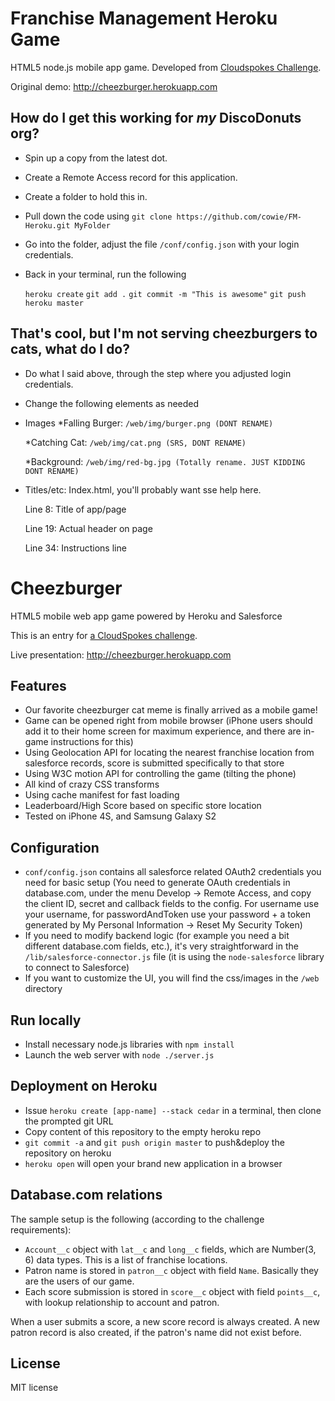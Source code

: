 Franchise Management Heroku Game
================================

HTML5 node.js mobile app game. Developed from [Cloudspokes Challenge](http://www.cloudspokes.com/challenges/1536).

Original demo: http://cheezburger.herokuapp.com


## How do I get this working for *my* DiscoDonuts org?

* Spin up a copy from the latest dot.
* Create a Remote Access record for this application.
* Create a folder to hold this in.
* Pull down the code using `git clone https://github.com/cowie/FM-Heroku.git MyFolder`
* Go into the folder, adjust the file `/conf/config.json` with your login credentials.
* Back in your terminal, run the following

    `heroku create`
    `git add .`
    `git commit -m "This is awesome"`
    `git push heroku master`
    
## That's cool, but I'm not serving cheezburgers to cats, what do I do?

* Do what I said above, through the step where you adjusted login credentials.
* Change the following elements as needed
* Images
    *Falling Burger: `/web/img/burger.png (DONT RENAME)`
    
    *Catching Cat: `/web/img/cat.png (SRS, DONT RENAME)`
    
    *Background: `/web/img/red-bg.jpg (Totally rename. JUST KIDDING DONT RENAME)`
    
* Titles/etc: Index.html, you'll probably want sse help here.

    Line 8: Title of app/page
    
    Line 19: Actual header on page
    
    Line 34: Instructions line
    

Cheezburger
==========

HTML5 mobile web app game powered by Heroku and Salesforce

This is an entry for [a CloudSpokes challenge](http://www.cloudspokes.com/challenges/1536).

Live presentation: http://cheezburger.herokuapp.com

## Features

* Our favorite cheezburger cat meme is finally arrived as a mobile game!
* Game can be opened right from mobile browser (iPhone users should add it to their home screen for maximum experience, and
there are in-game instructions for this)
* Using Geolocation API for locating the nearest franchise location from salesforce records, score is submitted specifically to that store
* Using W3C motion API for controlling the game (tilting the phone)
* All kind of crazy CSS transforms
* Using cache manifest for fast loading
* Leaderboard/High Score based on specific store location
* Tested on iPhone 4S, and Samsung Galaxy S2

## Configuration

* `conf/config.json` contains all salesforce related OAuth2 credentials you need for basic setup
(You need to generate OAuth credentials in database.com, under the menu Develop -> Remote Access, and copy the client ID,
secret and callback fields to the config. For username use your username, for passwordAndToken use your password +
a token generated by My Personal Information -> Reset My Security Token)
* If you need to modify backend logic (for example you need a bit different database.com fields, etc.), it's very straightforward in
the `/lib/salesforce-connector.js` file (it is using the `node-salesforce` library to connect to Salesforce)
* If you want to customize the UI, you will find the css/images in the `/web` directory

## Run locally

* Install necessary node.js libraries with `npm install`
* Launch the web server with `node ./server.js`

## Deployment on Heroku

* Issue `heroku create [app-name] --stack cedar` in a terminal, then clone the prompted git URL
* Copy content of this repository to the empty heroku repo
* `git commit -a` and `git push origin master` to push&deploy the repository on heroku
* `heroku open` will open your brand new application in a browser

## Database.com relations

The sample setup is the following (according to the challenge requirements):

* `Account__c` object with `lat__c` and `long__c` fields, which are Number(3, 6) data types. This is a list
of franchise locations.
* Patron name is stored in `patron__c` object with field `Name`. Basically they are the users of our game.
* Each score submission is stored in `score__c` object with field `points__c`, with lookup relationship to account and patron.

When a user submits a score, a new score record is always created. A new patron record is also created, if the patron's name did
not exist before.

## License

MIT license
